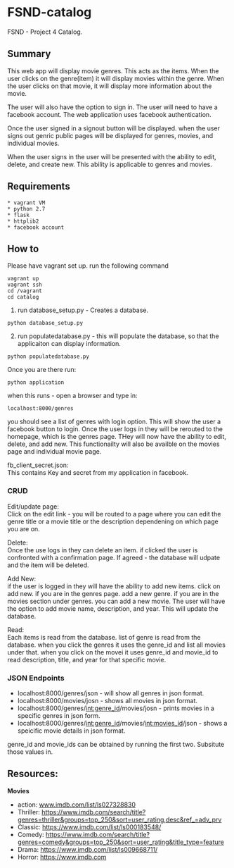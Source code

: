 # FSND-catalog
FSND - Project 4 Catalog.

## Summary
This web app will display movie genres. This acts as the items.
When the user clicks on the genre(item) it will display movies 
within the genre. When the user clicks on that movie, it will 
display more information about the movie.

The user will also have the option to sign in. The user will need to
have a facebook account. The web application uses facebook authentication.

Once the user signed in a signout button will be displayed. 
when the user signs out genric public pages will be displayed for genres,
movies, and individual movies. 

When the user signs in the user will be presented with the ability to 
edit, delete, and create new. This ability is applicable to genres and
movies.


## Requirements
```
* vagrant VM
* python 2.7
* flask
* httplib2
* facebook account
```

## How to
Please have vagrant set up. 
run the following command 
```
vagrant up
vagrant ssh
cd /vagrant
cd catalog
```
1. run database_setup.py - Creates a database.
```
python database_setup.py
```
2. run populatedatabase.py - this will populate the database, so that the applicaiton can display information.
```
python populatedatabase.py
```

Once you are there run: 
```
python application
```

when this runs - open a browser and type in: 
```
localhost:8000/genres
```
you should see a list of genres with login option. 
This will show the user a facebook button to login.
Once the user logs in they will be rerouted to the homepage, which is 
the genres page. THey will now have the ability to edit, delete, and add new.
This functionailty will also be availble on the movies page and 
individual movie page.

fb_client_secret.json:   
This contains Key and secret from my application in facebook.


### CRUD
Edit/update page:   
Click on the edit link - you will be routed to a page where
you can edit the genre title or a movie title or the description dependening on 
which page you are on.

Delete:   
Once the use logs in they can delete an item.
if clicked the user is confronted with a confirmation page.
If agreed - the database will udpate and the item will be deleted.

Add New:   
if the user is logged in they will have the ability to add new items.
click on add new.
if you are in the genres page. add a new genre.
if you are in the movies section under genres. you can add a new movie.
The user will have the option to add movie name, description, and year.
This will update the database. 

Read:   
Each items is read from the database.
list of genre is read from the database. 
when you click the genres it uses the genre_id  and list all movies under that.
when you click on the movei it uses genre_id and movie_id to read 
description, title, and year for that specific movie.

### JSON Endpoints
* localhost:8000/genres/json - will show all genres in json format.
* localhost:8000/movies/josn - shows all movies in json format.
* localhost:8000/genres/<int:genre_id>/movies/josn - prints movies in a specific genres in json form.
* localhost:8000/genres/<int:genre_id>/movies/<int:movies_id>/json - shows a speicific movie details in json format.

genre_id and movie_ids can be obtained by running the first two. 
Subsitute those values in.


## Resources: 
<strong>Movies</strong>  
* action: www.imdb.com/list/ls027328830
* Thriller: https://www.imdb.com/search/title?genres=thriller&groups=top_250&sort=user_rating,desc&ref_=adv_prv
* Classic: https://www.imdb.com/list/ls000183548/
* Comedy: https://www.imdb.com/search/title?genres=comedy&groups=top_250&sort=user_rating&title_type=feature
* Drama: https://www.imdb.com/list/ls009668711/
* Horror: https://www.imdb.com



